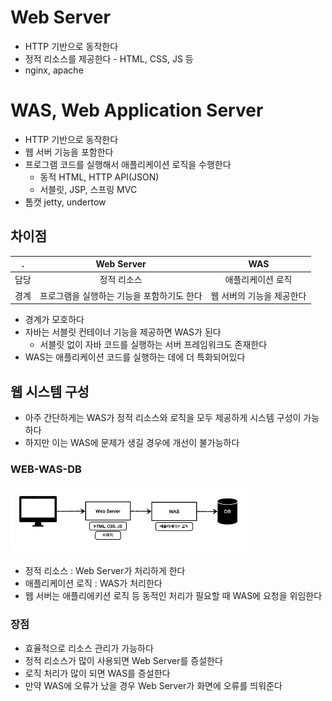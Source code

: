 # Web Server

* HTTP 기반으로 동작한다
* 정적 리소스를 제공한다 - HTML, CSS, JS 등
* nginx, apache

# WAS, Web Application Server

* HTTP 기반으로 동작한다
* 웹 서버 기능을 포함한다
* 프로그램 코드를 실행해서 애플리케이션 로직을 수행한다
    * 동적 HTML, HTTP API(JSON)
    * 서블릿, JSP, 스프링 MVC
* 톰캣 jetty, undertow

## 차이점

|  .  | Web Server | WAS |
|:---:|:---:|:---:|
| 담당  |정적 리소스 | 애플리케이션 로직|
|경계| 프로그램을 실행하는 기능을 포함하기도 한다 | 웹 서버의 기능을 제공한다 |

* 경계가 모호하다
* 자바는 서블릿 컨테이너 기능을 제공하면 WAS가 된다
    * 서블릿 없이 자바 코드를 실행하는 서버 프레임워크도 존재한다
* WAS는 애플리케이션 코드를 실행하는 데에 더 특화되어있다

## 웹 시스템 구성
* 아주 간단하게는 WAS가 정적 리소스와 로직을 모두 제공하게 시스템 구성이 가능하다
* 하지만 이는 WAS에 문제가 생길 경우에 개선이 불가능하다

### WEB-WAS-DB
![img.png](img/WAS%20and%20WebServer.png)
* 정적 리소스 : Web Server가 처리하게 한다
* 애플리케이션 로직 : WAS가 처리한다
* 웹 서버는 애플리에키션 로직 등 동적인 처리가 필요할 때 WAS에 요청을 위임한다
### 장점
* 효율적으로 리소스 관리가 가능하다
* 정적 리소스가 많이 사용되면 Web Server를 증설한다
* 로직 처리가 많이 되면 WAS를 증설한다
* 만약 WAS에 오류가 났을 경우 Web Server가 화면에 오류를 띄워준다

